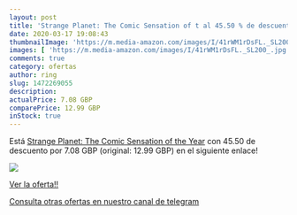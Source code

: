 ```yaml
---
layout: post
title: 'Strange Planet: The Comic Sensation of t al 45.50 % de descuento'
date: 2020-03-17 19:08:43
thumbnailImage: 'https://m.media-amazon.com/images/I/41rWM1rDsFL._SL200_.jpg'
images: [ 'https://m.media-amazon.com/images/I/41rWM1rDsFL._SL200_.jpg' ]
comments: true
category: ofertas
author: ring
slug: 1472269055
description:
actualPrice: 7.08 GBP
comparePrice: 12.99 GBP
inStock: true
---
```


Está [Strange Planet: The Comic Sensation of the Year](https://www.amazon.com/dp/1472269055/?tag=redken08-20) con 45.50 de descuento por 7.08 GBP (original: 12.99 GBP) en el siguiente enlace!

[![](https://m.media-amazon.com/images/I/41rWM1rDsFL._SL200_.jpg)](https://www.amazon.com/dp/1472269055/?tag=redken08-20)

[Ver la oferta!!](https://www.amazon.com/dp/1472269055/?tag=redken08-20)

[Consulta otras ofertas en nuestro canal de telegram](https://t.me/s/ofertas25)
